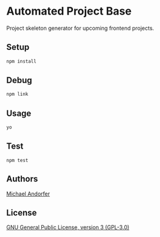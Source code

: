 # Automated Project Base

Project skeleton generator for upcoming frontend projects.

## Setup

```js
npm install
```

## Debug

```js
npm link
```

## Usage

```js
yo
```

## Test

```
npm test
```

## Authors

[Michael Andorfer](mailto:mandorfer.mmt-b2014@fh-salzburg.ac.at)

## License

[GNU General Public License, version 3 (GPL-3.0)](https://opensource.org/licenses/GPL-3.0)
